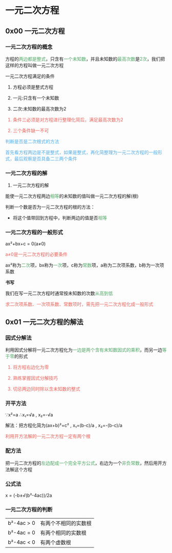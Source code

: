 # 一元二次方程

## 0x00 一元二次方程

### 一元二次方程的概念

方程的<font color=4CA662>两边都是整式</font>，只含有<font color=4CA662>一个未知数</font>，并且未知数的<font color=4CA662>最高次数</font>是<font color=4CA662>2次</font>，我们把这样的方程叫做一元二次方程

一元二次方程满足的条件

1. 方程必须是整式方程

2. 一元:只含有一个未知数

3. 二次:未知数的最高次数为2

<font color=E96058>

1. 条件三必须是对方程进行整理化简后，满足最高次数为2

2. 三个条件缺一不可

</font>

<font color=50ACE5>

判断是否是二次根式的方法

首先看方程两边是不是整式，如果是整式，再化简整理为一元二次方程的一般形式，最后观察是否具备二三两个条件

</font>

### 一元二次方程的解

1. 一元二次方程的解

能使一元二次方程两边<font color=4CA662>相等</font>的未知数的值叫做一元二次方程的解(根)

判断一个数是否为一元二次方程的根的方法：

- 将这个值带回到方程中，判断两边的值是否<font color=4CA662>相等</font>

### 一元二次方程的一般形式

ax²+bx+c = 0(a≠0)

<font color=E96058>a≠0是一元二次方程的必要条件</font>

ax²称为<font color=4CA662>二次</font>项，bx称为<font color=4CA662>一次</font>项，c称为<font color=4CA662>常数</font>项，a称为二次项系数，b称为一次项系数

**书写**

我们在写一元二次方程时通常按未知数的次数<font color=4CA662>从高到低</font>

<font color=E96058>求二次项系数、一次项系数、常数项时，需先把一元二次方程化成一般形式</font>

## 0x01 一元二次方程的解法

### 因式分解法

利用因式分解将一元二次方程化为<font color=4CA662>一边是两个含有未知数因式的乘积</font>，而另一边<font color=4CA662>等于零</font>的形式

<font color=E96058>

1. 将方程右边化为零

2. 熟练掌握因式分解技巧

3. 切忌两边同时除以含未知数的整式

</font>

### 开平方法

∵x²=a
∴x₁=√a , x₂=-√a

解法：把方程化简为(ax+b)²=c² , x₁=(b-c)/a , x₂=-(b-c)/a

<font color=E96058>利用开方法解的一元二次方程一定有两个根</font>

### 配方法

把一元二次方程的<font color=4CA662>左边配成一个完全平方公式</font>，右边为一个<font color=4CA662>非负常数</font>，然后用开方法解这个方程

### 公式法

x = (-b±√(b²-4ac))/2a

### 一元二次方程的判断

|||
|-|-|
|b²-4ac > 0|有两个不相同的实数根|
|b²-4ac = 0|有两个相同的实数根|
|b²-4ac < 0|有两个虚数根|
